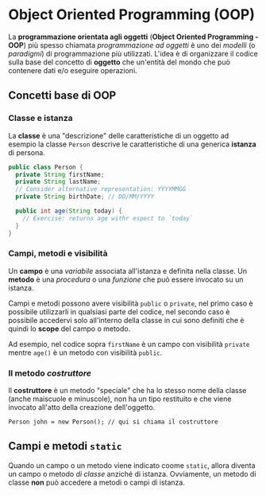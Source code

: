 # Object Oriented Programming (OOP)

La **programmazione orientata agli oggetti** (**Object Oriented Programming - OOP**) più spesso chiamata *programmazione ad oggetti* è uno dei *modelli* (o *paradigmi*) di programmazione più utilizzati. L'idea è di organizzare il codice sulla base del concetto di **oggetto** che un'entità del mondo che può contenere dati e/o eseguire operazioni.

## Concetti base di OOP

### Classe e istanza

La **classe** è una "descrizione" delle caratteristiche di un oggetto ad esempio la classe `Person` descrive le caratteristiche di una generica **istanza** di persona.

```java
public class Person {
  private String firstName;
  private String lastName;
  // Consider alternative representation: YYYYMMGG
  private String birthDate; // DD/MM/YYYY

  public int age(String today) {
    // Exercise: returns age withr espect to `today`
  } 
}
```

### Campi, metodi e visibilità

Un **campo** è una *variabile* associata all'istanza e definita nella classe. Un **metodo** è una *procedura* o una *funzione* che può essere invocato su un istanza.

Campi e metodi possono avere visibilità `public` o `private`, nel primo caso è possibile utilizzarli in qualsiasi parte del codice, nel secondo caso è possibile accedervi solo all'interno della classe in cui sono definiti che è quindi lo **scope** del campo o metodo. 

Ad esempio, nel codice sopra `firstName` è un campo con visibilità `private` mentre `age()` è un metodo con visibilità `public`.

### Il metodo *costruttore*

Il **costruttore** è un metodo "speciale" che ha lo stesso nome della classe (anche maiscuole e minuscole), non ha un tipo restituito e che viene invocato all'atto della creazione dell'oggetto.

```
Person john = new Person(); // qui si chiama il costruttore
```

## Campi e metodi `static`
Quando un campo o un metodo viene indicato coome `static`, allora diventa un campo o metodo *di classe* anziché di istanza. Ovviamente, un metodo di classe **non** può accedere a metodi o campi di istanza.

